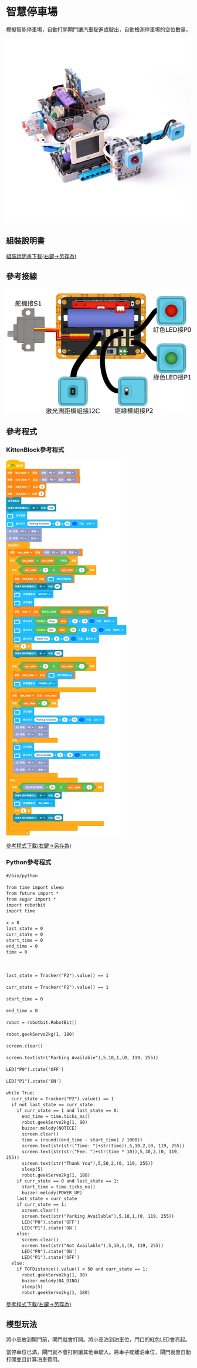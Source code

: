 # 智慧停車場

模擬智能停車場，自動打開閘門讓汽車駛進或駛出，自動檢測停車場的空位數量。

![](../images/parking.jpg)

## 組裝說明書

[組裝說明書下載(右鍵->另存為)](https://github.com/kittenbothk/kittenbothk/raw/master/Kits/future_inventor/instructions/pdf/parking.pdf)

## 參考接線

![](../images/parking_wire.png)

## 參考程式

### KittenBlock參考程式

![](../images/parking_code.png)

[參考程式下載(右鍵->另存為)](https://github.com/kittenbothk/kittenbothk/raw/master/Kits/future_inventor/instructions/sb3/parking.sb3)

### Python參考程式

    #/bin/python

    from time import sleep
    from future import *
    from sugar import *
    import robotbit
    import time
    
    x = 0
    last_state = 0
    curr_state = 0
    start_time = 0
    end_time = 0
    time = 0
    
    
    
    last_state = Tracker("P2").value() == 1
    
    curr_state = Tracker("P2").value() == 1
    
    start_time = 0
    
    end_time = 0
    
    robot = robotbit.RobotBit()
    
    robot.geekServo2kg(1, 180)
    
    screen.clear()
    
    screen.text(str("Parking Available"),5,10,1,(0, 119, 255))
    
    LED("P0").state('OFF')
    
    LED("P1").state('ON')
    
    while True:
      curr_state = Tracker("P2").value() == 1
      if not last_state == curr_state:
        if curr_state == 1 and last_state == 0:
          end_time = time.ticks_ms()
          robot.geekServo2kg(1, 90)
          buzzer.melody(NOTICE)
          screen.clear()
          time = (round((end_time - start_time) / 1000))
          screen.text(str(str("Time: ")+str(time)),5,10,2,(0, 119, 255))
          screen.text(str(str("Fee: ")+str(time * 10)),5,30,2,(0, 119, 255))
          screen.text(str("Thank You"),5,50,2,(0, 119, 255))
          sleep(5)
          robot.geekServo2kg(1, 180)
        if curr_state == 0 and last_state == 1:
          start_time = time.ticks_ms()
          buzzer.melody(POWER_UP)
        last_state = curr_state
        if curr_state == 1:
          screen.clear()
          screen.text(str("Parking Available"),5,10,1,(0, 119, 255))
          LED("P0").state('OFF')
          LED("P1").state('ON')
        else:
          screen.clear()
          screen.text(str("Not Available"),5,10,1,(0, 119, 255))
          LED("P0").state('ON')
          LED("P1").state('OFF')
      else:
        if TOFDistance().value() < 50 and curr_state == 1:
          robot.geekServo2kg(1, 90)
          buzzer.melody(BA_DING)
          sleep(5)
          robot.geekServo2kg(1, 180)

[參考程式下載(右鍵->另存為)](https://github.com/kittenbothk/kittenbothk/raw/master/Kits/future_inventor/instructions/py/parking.py)


## 模型玩法

將小車放到閘門前，閘門就會打開。將小車泊到泊車位，門口的紅色LED會亮起。

當停車位已滿，閘門就不會打開讓其他車駛入。將車子駛離泊車位，閘門就會自動打開並且計算泊車費用。